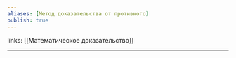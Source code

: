 ```yaml
---
aliases: [Метод доказательства от противного]
publish: true
---
```

links: [[Математическое доказательство]]

---
